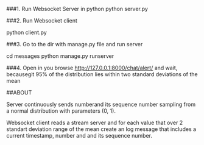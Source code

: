 ###1. Run Websocket Server in python
python server.py

###2. Run Websocket client

python client.py

###3. Go to the dir with manage.py file and run server

cd messages
python manage.py runserver

###4. Open in you browse http://127.0.0.1:8000/chat/alert/ 
and wait, becausegit 95% of the distribution lies within two standard deviations of the mean


##ABOUT

Server continuously sends numberand its sequence number sampling from a normal distribution with parameters (0, 1).


Websocket client reads a stream server and for each value that over 2 standart deviation range of the mean 
create an log message that includes a current timestamp, number and and its sequence number.



